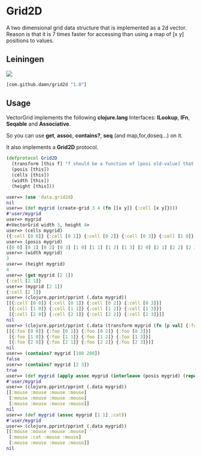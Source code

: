 # Grid2D

A two dimensional grid data structure that is implemented as a 2d vector. 
Reason is that it is 7 times faster for accessing than using a map of [x y] positions to values.

## Leiningen

[![](https://jitpack.io/v/damn/grid2d.svg)](https://jitpack.io/#damn/grid2d)

```clojure
[com.github.damn/grid2d "1.0"]
```

## Usage

VectorGrid implements the following **clojure.lang** Interfaces: **ILookup**, **IFn**, **Seqable** and **Associative**.

So you can use **get**, **assoc**, **contains?**, **seq** (and map,for,doseq...) on it.

It also implements a **Grid2D** protocol.

``` clojure
(defprotocol Grid2D
  (transform [this f] "f should be a function of [posi old-value] that returns new-value.")
  (posis [this])
  (cells [this])
  (width [this])
  (height [this]))
```

``` clojure
user=> (use 'data.grid2d)
nil
user=> (def mygrid (create-grid 3 4 (fn [[x y]] {:cell [x y]})))
#'user/mygrid
user=> mygrid
#<VectorGrid width 3, height 4>
user=> (cells mygrid)
({:cell [0 0]} {:cell [0 1]} {:cell [0 2]} {:cell [0 3]} {:cell [1 0]} {:cell [1 1]} {:cell [1 2]} {:cell [1 3]} {:cell [2 0]} {:cell [2 1]} {:cell [2 2]} {:cell [2 3]})
user=> (posis mygrid)
([0 0] [0 1] [0 2] [0 3] [1 0] [1 1] [1 2] [1 3] [2 0] [2 1] [2 2] [2 3])
user=> (width mygrid)
3
user=> (height mygrid)
4
user=> (get mygrid [2 1])
{:cell [2 1]}
user=> (mygrid [2 1])
{:cell [2 1]}
user=> (clojure.pprint/pprint (.data mygrid))
[[{:cell [0 0]} {:cell [0 1]} {:cell [0 2]} {:cell [0 3]}]
 [{:cell [1 0]} {:cell [1 1]} {:cell [1 2]} {:cell [1 3]}]
 [{:cell [2 0]} {:cell [2 1]} {:cell [2 2]} {:cell [2 3]}]]
nil
user=> (clojure.pprint/pprint (.data (transform mygrid (fn [p val] {:foo p}))))
[[{:foo [0 0]} {:foo [0 1]} {:foo [0 2]} {:foo [0 3]}]
 [{:foo [1 0]} {:foo [1 1]} {:foo [1 2]} {:foo [1 3]}]
 [{:foo [2 0]} {:foo [2 1]} {:foo [2 2]} {:foo [2 3]}]]
nil
user=> (contains? mygrid [100 200])
false
user=> (contains? mygrid [2 3])
true
user=> (def mygrid (apply assoc mygrid (interleave (posis mygrid) (repeat :mouse))))
#'user/mygrid
user=> (clojure.pprint/pprint (.data mygrid))
[[:mouse :mouse :mouse :mouse]
 [:mouse :mouse :mouse :mouse]
 [:mouse :mouse :mouse :mouse]]
nil
user=> (def mygrid (assoc mygrid [1 1] :cat))
#'user/mygrid
user=> (clojure.pprint/pprint (.data mygrid))
[[:mouse :mouse :mouse :mouse]
 [:mouse :cat :mouse :mouse]
 [:mouse :mouse :mouse :mouse]]
nil
```
